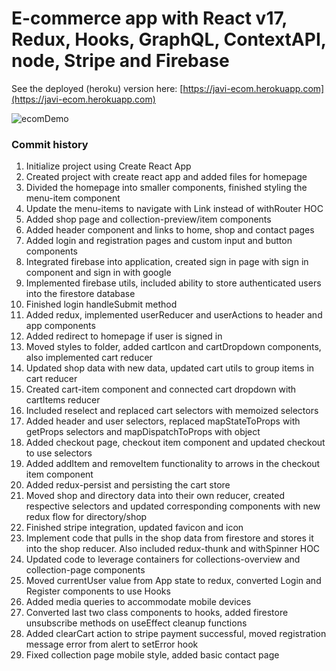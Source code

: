 # E-commerce app with React v17, Redux, Hooks, GraphQL, ContextAPI, node, Stripe and Firebase

See the deployed (heroku) version here: [https://javi-ecom.herokuapp.com](https://javi-ecom.herokuapp.com)

![ecomDemo](https://raw.githubusercontent.com/javiside/ecom-clothing/main/src/assets/demo.gif)

### Commit history

1. Initialize project using Create React App
2. Created project with create react app and added files for homepage
3. Divided the homepage into smaller components, finished styling the menu-item component
4. Update the menu-items to navigate with Link instead of withRouter HOC
5. Added shop page and collection-preview/item components
6. Added header component and links to home, shop and contact pages
7. Added login and registration pages and custom input and button components
8. Integrated firebase into application, created sign in page with sign in component and sign in with google
9. Implemented firebase utils, included ability to store authenticated users into the firestore database
10. Finished login handleSubmit method
11. Added redux, implemented userReducer and userActions to header and app components
12. Added redirect to homepage if user is signed in
13. Moved styles to folder, added cartIcon and cartDropdown components, also implemented cart reducer
14. Updated shop data with new data, updated cart utils to group items in cart reducer
15. Created cart-item component and connected cart dropdown with cartItems reducer
16. Included reselect and replaced cart selectors with memoized selectors
17. Added header and user selectors, replaced mapStateToProps with getProps selectors and mapDispatchToProps with object
18. Added checkout page, checkout item component and updated checkout to use selectors
19. Added addItem and removeItem functionality to arrows in the checkout item component
20. Added redux-persist and persisting the cart store
21. Moved shop and directory data into their own reducer, created respective selectors and updated corresponding components with new redux flow for directory/shop
22. Finished stripe integration, updated favicon and icon
23. Implement code that pulls in the shop data from firestore and stores it into the shop reducer. Also included redux-thunk and withSpinner HOC
24. Updated code to leverage containers for collections-overview and collection-page components
25. Moved currentUser value from App state to redux, converted Login and Register components to use Hooks
26. Added media queries to accommodate mobile devices
27. Converted last two class components to hooks, added firestore unsubscribe methods on useEffect cleanup functions
28. Added clearCart action to stripe payment successful, moved registration message error from alert to setError hook
29. Fixed collection page mobile style, added basic contact page
